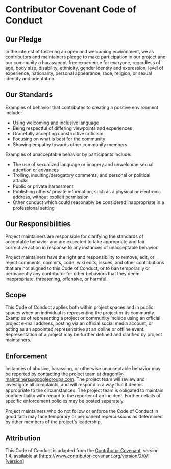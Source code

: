 # Contributor Covenant Code of Conduct

## Our Pledge

In the interest of fostering an open and welcoming environment,
we as contributors and maintainers pledge to
make participation in our project and
our community a harassment-free experience for everyone,
regardless of age, body size,
disability, ethnicity, gender identity and expression,
level of experience, nationality,
personal appearance, race, religion,
or sexual identity and orientation.

## Our Standards

Examples of behavior that contributes to creating a positive environment include:

- Using welcoming and inclusive language
- Being respectful of differing viewpoints and experiences
- Gracefully accepting constructive criticism
- Focusing on what is best for the community
- Showing empathy towards other community members

Examples of unacceptable behavior by participants include:

- The use of sexualized language or imagery and unwelcome sexual attention or advances
- Trolling, insulting/derogatory comments, and personal or political attacks
- Public or private harassment
- Publishing others' private information,
  such as a physical or electronic address, without explicit permission
- Other conduct which could reasonably be considered inappropriate in
  a professional setting

## Our Responsibilities

Project maintainers are responsible for clarifying the standards of
acceptable behavior and are expected to take appropriate and
fair corrective action in response to any instances of unacceptable behavior.

Project maintainers have the right and responsibility to remove,
edit, or reject comments, commits, code, wiki edits, issues,
and other contributions that are not aligned to this Code of Conduct,
or to ban temporarily or permanently any contributor for
other behaviors that they deem inappropriate, threatening, offensive, or harmful.

## Scope

This Code of Conduct applies both within project spaces and in public
spaces when an individual is representing the project or its community.
Examples of representing a project or community include using an official
project e-mail address, posting via an official social media account,
or acting as an appointed representative at an online or offline event.
Representation of a project may be further defined and clarified by project maintainers.

## Enforcement

Instances of abusive, harassing, or otherwise unacceptable
behavior may be reported by contacting the project team at
<dragonfly-maintainers@googlegroups.com>. The project team will review
and investigate all complaints, and will respond in a way
that it deems appropriate to the circumstances. The project team is
obligated to maintain confidentiality with regard to the reporter of an incident.
Further details of specific enforcement policies may be posted separately.

Project maintainers who do not follow or enforce the Code of
Conduct in good faith may face temporary or permanent repercussions as
determined by other members of the project's leadership.

## Attribution

This Code of Conduct is adapted from the [Contributor Covenant][homepage],
version 1.4, available at [https://www.contributor-covenant.org/version/2/0/][version]

[homepage]: https://contributor-covenant.org
[version]: https://www.contributor-covenant.org/version/2/0/
